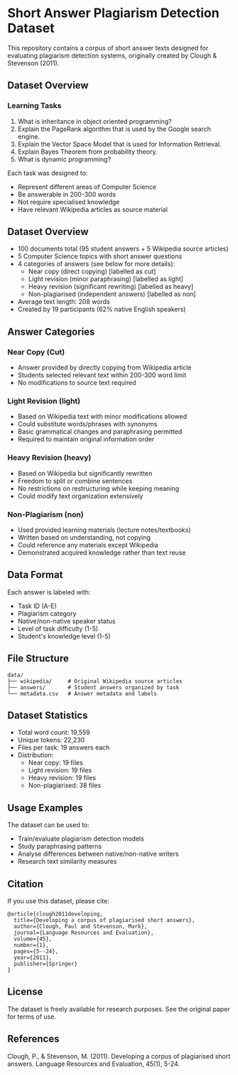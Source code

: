 # Short Answer Plagiarism Detection Dataset

This repository contains a corpus of short answer texts designed for evaluating plagiarism detection systems, originally created by Clough & Stevenson (2011).

## Dataset Overview

### Learning Tasks

1. What is inheritance in object oriented programming?
2. Explain the PageRank algorithm that is used by the Google search engine.
3. Explain the Vector Space Model that is used for Information Retrieval.
4. Explain Bayes Theorem from probability theory.
5. What is dynamic programming?

Each task was designed to:
- Represent different areas of Computer Science
- Be answerable in 200-300 words
- Not require specialised knowledge
- Have relevant Wikipedia articles as source material

## Dataset Overview

- 100 documents total (95 student answers + 5 Wikipedia source articles)
- 5 Computer Science topics with short answer questions
- 4 categories of answers (see below for more details):
  - Near copy (direct copying) [labelled as cut]
  - Light revision (minor paraphrasing) [labelled as light]
  - Heavy revision (significant rewriting) [labelled as heavy]
  - Non-plagiarised (independent answers) [labelled as non]
- Average text length: 208 words
- Created by 19 participants (62% native English speakers)

## Answer Categories

### Near Copy (Cut)
- Answer provided by directly copying from Wikipedia article
- Students selected relevant text within 200-300 word limit
- No modifications to source text required

### Light Revision (light)
- Based on Wikipedia text with minor modifications allowed 
- Could substitute words/phrases with synonyms
- Basic grammatical changes and paraphrasing permitted
- Required to maintain original information order

### Heavy Revision (heavy)
- Based on Wikipedia but significantly rewritten
- Freedom to split or combine sentences
- No restrictions on restructuring while keeping meaning
- Could modify text organization extensively

### Non-Plagiarism (non)
- Used provided learning materials (lecture notes/textbooks)
- Written based on understanding, not copying
- Could reference any materials except Wikipedia
- Demonstrated acquired knowledge rather than text reuse
## Data Format

Each answer is labeled with:
- Task ID (A-E)
- Plagiarism category 
- Native/non-native speaker status
- Level of task difficulty (1-5)
- Student's knowledge level (1-5)

## File Structure

```
data/
├── wikipedia/     # Original Wikipedia source articles
├── answers/       # Student answers organized by task
└── metadata.csv   # Answer metadata and labels
```

## Dataset Statistics

- Total word count: 19,559
- Unique tokens: 22,230
- Files per task: 19 answers each
- Distribution:
  - Near copy: 19 files
  - Light revision: 19 files  
  - Heavy revision: 19 files
  - Non-plagiarised: 38 files

## Usage Examples

The dataset can be used to:
- Train/evaluate plagiarism detection models
- Study paraphrasing patterns
- Analyse differences between native/non-native writers
- Research text similarity measures

## Citation

If you use this dataset, please cite:
```
@article{clough2011developing,
  title={Developing a corpus of plagiarised short answers},
  author={Clough, Paul and Stevenson, Mark},
  journal={Language Resources and Evaluation},
  volume={45},
  number={1},
  pages={5--24},
  year={2011},
  publisher={Springer}
}
```

## License

The dataset is freely available for research purposes. See the original paper for terms of use.

## References

Clough, P., & Stevenson, M. (2011). Developing a corpus of plagiarised short answers. Language Resources and Evaluation, 45(1), 5-24.
